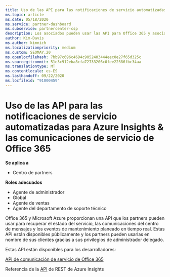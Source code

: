 ```yaml
---
title: Uso de las API para las notificaciones de servicio automatizadas
ms.topic: article
ms.date: 05/18/2020
ms.service: partner-dashboard
ms.subservice: partnercenter-csp
description: Los asociados pueden usar las API para Office 365 y asociados de Microsoft Azure para el estado del servicio en tiempo real, las comunicaciones del centro de mensajes y los eventos de mantenimiento planeado.
author: Kim-Davis
ms.author: kimnich
ms.localizationpriority: medium
ms.custom: SEOMAY.20
ms.openlocfilehash: 7bb97c696c4694c9052403444eec0e27f65d325c
ms.sourcegitcommit: 51e3c912eba8cfa72733206c0fee22386fbc34aa
ms.translationtype: MT
ms.contentlocale: es-ES
ms.lasthandoff: 09/22/2020
ms.locfileid: "91000459"
---
```

# <a name="use-apis-for-automated-service-notifications-for-azure-insights--office-365-service-communications"></a>Uso de las API para las notificaciones de servicio automatizadas para Azure Insights & las comunicaciones de servicio de Office 365

**Se aplica a**

-  Centro de partners

**Roles adecuados**

- Agente de administrador
- Global 
- Agente de ventas
- Agente del departamento de soporte técnico

Office 365 y Microsoft Azure proporcionan una API que los partners pueden usar para recuperar el estado del servicio, las comunicaciones del centro de mensajes y los eventos de mantenimiento planeado en tiempo real. Estas API están disponibles públicamente y los partners pueden usarlas en nombre de sus clientes gracias a sus privilegios de administrador delegado.

Estas API están disponibles para los desarrolladores:

[API de comunicación de servicio de Office 365](/office/office-365-management-api/office-365-service-communications-api-reference)


Referencia de la [API](/rest/api/monitor/) de REST de Azure Insights

 

 

